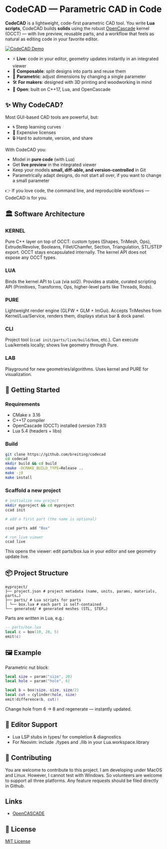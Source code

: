 # CodeCAD — Parametric CAD in Code

**CodeCAD** is a lightweight, code-first parametric CAD tool.
You write **Lua scripts**, CodeCAD builds **solids** using the robust [OpenCascade](https://www.opencascade.com/) kernel (OCCT) — with live preview, reusable parts, and a workflow that feels as natural as editing code in your favorite editor.

[![CodeCAD Demo](https://img.youtube.com/vi/xyIz4Y3gc14/hqdefault.jpg)](https://www.youtube.com/watch?v=xyIz4Y3gc14)

- ⚡ **Live**: code in your editor, geometry updates instantly in an integrated viewer
- 🧩 **Composable**: split designs into parts and reuse them
- 📐 **Parametric**: adjust dimensions by changing a single parameter
- 🛠 **For makers**: designed with 3D printing and woodworking in mind
- 🌱 **Open**: built on C++17, Lua, and OpenCascade

## ✨ Why CodeCAD?

Most GUI-based CAD tools are powerful, but:

- 🌀 Steep learning curves
- 💸 Expensive licenses
- 🔒 Hard to automate, version, and share

With CodeCAD you:

- Model in **pure code** (with Lua)
- Get **live preview** in the integrated viewer
- Keep your models **small, diff-able, and version-controlled** in Git
- Parametrically adapt designs, do not start all over, if you want to change a small parameter

👉 If you love code, the command line, and reproducible workflows — CodeCAD is for you.

## 🏛 Software Architecture

### KERNEL

Pure C++ layer on top of OCCT: custom types (Shapes, TriMesh, Ops), Extrude/Revolve, Booleans, Fillet/Chamfer, Section, Triangulation, STL/STEP export. OCCT stays encapsulated internally. The kernel API does not expose any OCCT types.

### LUA

Binds the kernel API to Lua (via sol2). Provides a stable, curated scripting API (Primitives, Transforms, Ops, higher-level parts like Threads, Rods).

### PURE

Lightweight render engine (GLFW + GLM + ImGui). Accepts TriMeshes from Kernel/Lua/Service, renders them, displays status bar & dock panel.

### CLI

Project tool (`ccad init/parts/live/build/bom`, etc.). Can execute Lua/kernels locally; shows live geometry through Pure.

### LAB

Playground for new geometries/algorithms. Uses kernel and PURE for visualization.

## 🚀 Getting Started

### Requirements

- CMake ≥ 3.16
- C++17 compiler
- OpenCascade (OCCT) installed (version 7.9.1)
- Lua 5.4 (headers + libs)

### Build

```bash
git clone https://github.com/breiting/codecad
cd codecad
mkdir build && cd build
cmake -DCMAKE_BUILD_TYPE=Release ..
make -j8
make install
```

### Scaffold a new project

```bash
# initialize new project
mkdir myproject && cd myproject
ccad init

# add a first part (the name is optional)

ccad parts add "Box"

# run live viewer
ccad live
```

This opens the viewer: edit parts/box.lua in your editor and see geometry update live.

## 📦 Project Structure

```text
myproject/
├── project.json # project metadata (name, units, params, materials, parts…)
├── parts/ # Lua scripts for parts
│ └── box.lua # each part is self-contained
└── generated/ # generated meshes (STL, STEP…)
```

Parts are written in Lua, e.g.:

```lua
-- parts/box.lua
local c = box(10, 20, 5)
emit(c)
```

## 🖼 Example

Parametric nut block:

```lua
local size = param("size", 20)
local hole = param("hole", 6)

local b = box(size, size, size/2)
local cut = cylinder(hole, size)
emit(difference(b, cut))
```

Change hole from 6 → 8 and regenerate — instantly updated.

## 📖 Editor Support

- Lua LSP stubs in types/ for completion & diagnostics
- For Neovim: include ./types and ./lib in your Lua.workspace.library

## 🤝 Contributing

You are welcome to contribute to this project. I am developing under MacOS and Linux. However, I cannot test with Windows. So volunteers are welcome to support all three platforms.
Any feature requests should be filed directly in Github.

## Links

- [OpenCASCADE](https://github.com/Open-Cascade-SAS/OCCT)

## 📜 License

[MIT License](LICENSE)
